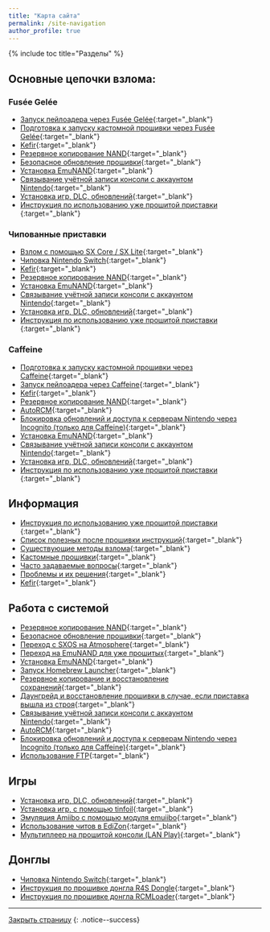 ```yaml
---
title: "Карта сайта"
permalink: /site-navigation
author_profile: true
---
```


{% include toc title="Разделы" %}

## Основные цепочки взлома:

### Fusée Gelée

* [Запуск пейлоадера через Fusée Gelée](fusee-gelee){:target="_blank"}
* [Подготовка к запуску кастомной прошивки через Fusée Gelée](preparation-fuse){:target="_blank"}
* [Kefir](kefir){:target="_blank"}
* [Резервное копирование NAND](backup-nand){:target="_blank"}
* [Безопасное обновление прошивки](update-to-latest){:target="_blank"}
* [Установка EmuNAND](emunand){:target="_blank"}
* [Связывание учётной записи консоли с аккаунтом Nintendo](link-account){:target="_blank"}
* [Установка игр, DLC, обновлений](games){:target="_blank"}
* [Инструкция по использованию уже прошитой приставки ](usage){:target="_blank"}

### Чипованные приставки

* [Взлом с помощью SX Core / SX Lite](modchip){:target="_blank"}
* [Чиповка Nintendo Switch](preparation-modchip){:target="_blank"}
* [Kefir](kefir){:target="_blank"}
* [Резервное копирование NAND](backup-nand){:target="_blank"}
* [Установка EmuNAND](emunand){:target="_blank"}
* [Связывание учётной записи консоли с аккаунтом Nintendo](link-account){:target="_blank"}
* [Установка игр, DLC, обновлений](games){:target="_blank"}
* [Инструкция по использованию уже прошитой приставки ](usage){:target="_blank"}

### Caffeine

* [Подготовка к запуску кастомной прошивки через Caffeine](preparation-caffeine){:target="_blank"}
* [Запуск пейлоадера через Caffeine](caffeine){:target="_blank"}
* [Kefir](kefir){:target="_blank"}
* [Резервное копирование NAND](backup-nand){:target="_blank"}
* [AutoRCM](autorcm){:target="_blank"}
* [Блокировка обновлений и доступа к серверам Nintendo через Incognito (только для Caffeine)](block-update){:target="_blank"}
* [Установка EmuNAND](emunand){:target="_blank"}
* [Связывание учётной записи консоли с аккаунтом Nintendo](link-account){:target="_blank"}
* [Установка игр, DLC, обновлений](games){:target="_blank"}
* [Инструкция по использованию уже прошитой приставки ](usage){:target="_blank"}

## Информация

* [Инструкция по использованию уже прошитой приставки ](usage){:target="_blank"}
* [Список полезных после прошивки инструкций](addons){:target="_blank"}
* [Существующие методы взлома](get-started){:target="_blank"}
* [Кастомные прошивки](cfw){:target="_blank"}
* [Часто задаваемые вопросы](faq){:target="_blank"}
* [Проблемы и их решения](troubleshooting){:target="_blank"}
* [Kefir](kefir){:target="_blank"}

## Работа с системой

* [Резервное копирование NAND](backup-nand){:target="_blank"}
* [Безопасное обновление прошивки](update-to-latest){:target="_blank"}
* [Переход с SXOS на Atmosphere](migrate){:target="_blank"}
* [Переход на EmuNAND для уже прошитых](preparation-white){:target="_blank"}
* [Установка EmuNAND](emunand){:target="_blank"}
* [Запуск Homebrew Launcher](hbl){:target="_blank"}
* [Резервное копирование и восстановление сохранений](backup-saves){:target="_blank"}
* [Даунгрейд и восстановление прошивки в случае, если приставка вышла из строя](downgrade_fw){:target="_blank"}
* [Связывание учётной записи консоли с аккаунтом Nintendo](link-account){:target="_blank"}
* [AutoRCM](autorcm){:target="_blank"}
* [Блокировка обновлений и доступа к серверам Nintendo через Incognito (только для Caffeine)](block-update){:target="_blank"}
* [Использование FTP](ftp){:target="_blank"}

## Игры

* [Установка игр, DLC, обновлений](games){:target="_blank"}
* [Установка игр, с помощью tinfoil](tinfoil){:target="_blank"}
* [Эмуляция Amiibo с помощью модуля emuiibo](emuiibo){:target="_blank"}
* [Использование читов в EdiZon](cheats){:target="_blank"}
* [Мультиплеер на прошитой консоли (LAN Play)](lanplay){:target="_blank"}

## Донглы

* [Чиповка Nintendo Switch](preparation-modchip){:target="_blank"}
* [Инструкция по прошивке донгла R4S Dongle](r4){:target="_blank"}
* [Инструкция по прошивке донгла RCMLoader](rcmloader){:target="_blank"}

___

[Закрыть страницу](javascript:window.close();)
{: .notice--success}